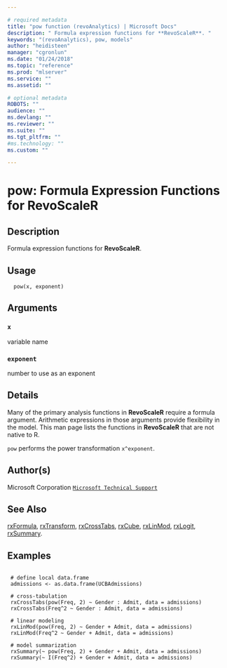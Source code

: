 ```yaml
--- 

# required metadata 
title: "pow function (revoAnalytics) | Microsoft Docs" 
description: " Formula expression functions for **RevoScaleR**. " 
keywords: "(revoAnalytics), pow, models" 
author: "heidisteen" 
manager: "cgronlun" 
ms.date: "01/24/2018" 
ms.topic: "reference" 
ms.prod: "mlserver" 
ms.service: "" 
ms.assetid: "" 

# optional metadata 
ROBOTS: "" 
audience: "" 
ms.devlang: "" 
ms.reviewer: "" 
ms.suite: "" 
ms.tgt_pltfrm: "" 
#ms.technology: "" 
ms.custom: "" 

--- 
```



 # pow: Formula Expression Functions for RevoScaleR 
 ## Description

Formula expression functions for **RevoScaleR**.


 ## Usage

```   
  pow(x, exponent)

```

 ## Arguments



 ### `x`
 variable name 


 ### `exponent`
 number to use as an exponent 



 ## Details

Many of the primary analysis functions in **RevoScaleR** require a formula
argument. Arithmetic expressions in those arguments provide flexibility in the
model. This man page lists the functions in **RevoScaleR** that are not
native to R.

`pow` performs the power transformation `x^exponent`.


 ## Author(s)
 Microsoft Corporation [`Microsoft Technical Support`](https://go.microsoft.com/fwlink/?LinkID=698556&clcid=0x409)


 ## See Also

[rxFormula](rxFormula.md),
[rxTransform](rxTransform.md),
[rxCrossTabs](rxCrossTabs.md),
[rxCube](rxCube.md),
[rxLinMod](rxLinMod.md),
[rxLogit](rxLogit.md),
[rxSummary](rxSummary.md).

 ## Examples

 ```

  # define local data.frame
  admissions <- as.data.frame(UCBAdmissions)

  # cross-tabulation
  rxCrossTabs(pow(Freq, 2) ~ Gender : Admit, data = admissions)
  rxCrossTabs(Freq^2 ~ Gender : Admit, data = admissions)

  # linear modeling
  rxLinMod(pow(Freq, 2) ~ Gender + Admit, data = admissions)
  rxLinMod(Freq^2 ~ Gender + Admit, data = admissions)

  # model summarization
  rxSummary(~ pow(Freq, 2) + Gender + Admit, data = admissions)
  rxSummary(~ I(Freq^2) + Gender + Admit, data = admissions)
```


